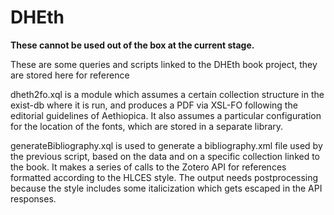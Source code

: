 # DHEth

**These cannot be used out of the box at the current stage.** 

These are some queries and scripts linked to the DHEth book project, they are stored here for reference

dheth2fo.xql is a module which assumes a certain collection structure in the exist-db where it is run, and produces a PDF via XSL-FO following the editorial guidelines of Aethiopica. It also assumes a particular configuration for the location of the fonts, which are stored in a separate library.

generateBibliography.xql is used to generate a bibliography.xml file used by the previous script, based on the data and on a specific collection linked to the book. It makes a series of calls to the Zotero API for references formatted according to the HLCES style. The output needs postprocessing because the style includes some italicization which gets escaped in the API responses.  

